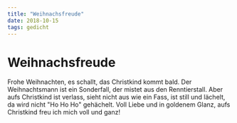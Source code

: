 ```yaml
---
title: "Weihnachsfreude"
date: 2018-10-15
tags: gedicht
---
```

# Weihnachsfreude

Frohe Weihnachten, es schallt,
das Christkind kommt bald.
Der Weihnachtsmann ist ein Sonderfall,
der mistet aus den Renntierstall.
Aber aufs Christkind ist verlass,
sieht nicht aus wie ein Fass,
ist still und lächelt,
da wird nicht "Ho Ho Ho" gehächelt.
Voll Liebe und in goldenem Glanz,
aufs Christkind freu ich mich voll und ganz!
